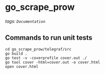 # go_scrape_prow
###### tags: `Documentation`

## Commands to run unit tests 
```
cd go_scrape_prow/telegraf/src
go build .
go test -v -coverprofile cover.out ./
go tool cover -html=cover.out -o cover.html
open cover.html
```

